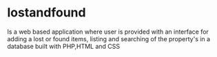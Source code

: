 # lostandfound
Is a web based application where user is provided with an interface for adding a lost or found items, listing and searching of the property's in a database built with PHP,HTML and CSS 
